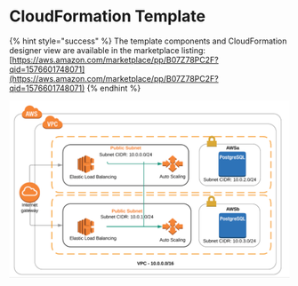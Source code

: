 # CloudFormation Template

{% hint style="success" %}
The template components and CloudFormation designer view are available in the marketplace listing: [https://aws.amazon.com/marketplace/pp/B07Z78PC2F?qid=1576601748071](https://aws.amazon.com/marketplace/pp/B07Z78PC2F?qid=1576601748071)
{% endhint %}

![BlockScout AWS Topology Diagram ](../../.gitbook/assets/cloud-formation-template.png)




